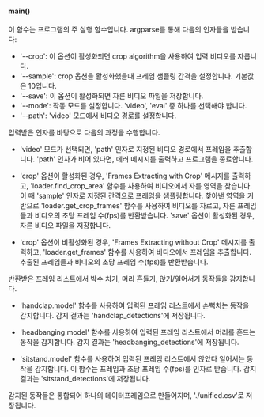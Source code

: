 #### main()

이 함수는 프로그램의 주 실행 함수입니다. argparse를 통해 다음의 인자들을 받습니다:

- '--crop': 이 옵션이 활성화되면  crop algorithm을 사용하여 입력 비디오를 자릅니다.
- '--sample': crop 옵션을 활성화했을때 프레임 샘플링 간격을 설정합니다. 기본값은 10입니다.
- '--save': 이 옵션이 활성화되면 자른 비디오 파일을 저장합니다.
- '--mode': 작동 모드를 설정합니다. 'video', 'eval' 중 하나를 선택해야 합니다.
- '--path': 'video' 모드에서 비디오 경로를 설정합니다.

입력받은 인자를 바탕으로 다음의 과정을 수행합니다.

- 'video' 모드가 선택되면, 'path' 인자로 지정된 비디오 경로에서 프레임을 추출합니다. 'path' 인자가 비어 있다면, 에러 메시지를 출력하고 프로그램을 종료합니다.

- 'crop' 옵션이 활성화된 경우, 'Frames Extracting with Crop' 메시지를 출력하고, 'loader.find_crop_area' 함수를 사용하여 비디오에서 자를 영역을 찾습니다. 이 때 'sample' 인자로 지정된 간격으로 프레임을 샘플링합니다. 찾아낸 영역을 기반으로 'loader.get_crop_frames' 함수를 사용하여 비디오를 자르고, 자른 프레임들과 비디오의 초당 프레임 수(fps)를 반환받습니다. 'save' 옵션이 활성화된 경우, 자른 비디오 파일을 저장합니다.

- 'crop' 옵션이 비활성화된 경우, 'Frames Extracting without Crop' 메시지를 출력하고, 'loader.get_frames' 함수를 사용하여 비디오에서 프레임을 추출합니다. 추출된 프레임들과 비디오의 초당 프레임 수(fps)를 반환받습니다.

반환받은 프레임 리스트에서 박수 치기, 머리 흔들기, 앉기/일어서기 동작들을 감지합니다.

- 'handclap.model' 함수를 사용하여 입력된 프레임 리스트에서 손뼉치는 동작을 감지합니다. 감지 결과는 'handclap_detections'에 저장됩니다.

- 'headbanging.model' 함수를 사용하여 입력된 프레임 리스트에서 머리를 흔드는 동작을 감지합니다. 감지 결과는 'headbanging_detections'에 저장됩니다.

- 'sitstand.model' 함수를 사용하여 입력된 프레임 리스트에서 앉았다 일어서는 동작을 감지합니다. 이 함수는 프레임과 초당 프레임 수(fps)를 인자로 받습니다. 감지 결과는 'sitstand_detections'에 저장됩니다.

감지된 동작들은 통합되어 하나의 데이터프레임으로 만들어지며, './unified.csv'로 저장됩니다.



